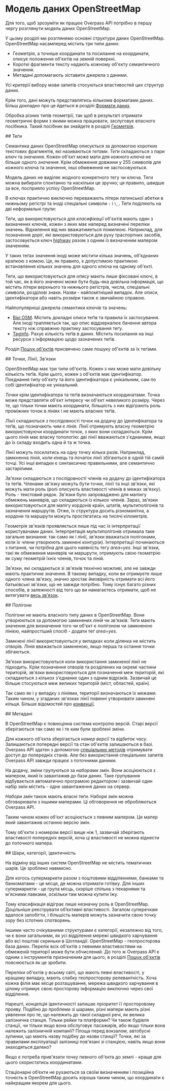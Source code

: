 Модель даних OpenStreetMap
==========================

Для того, щоб зрозуміти як працює Overpass API
потрібно в першу чергу розглянути модель даних OpenStreetMap.

У цьому розділі ми розглянемо основні структури даних OpenStreetMap.
OpenStreetMap насамперед містить три типи даних:

* Геометрія, а точніше координати та посилання на координати, описує положення об'єктів на земній поверхні.
* Короткі фрагменти тексту надають кожному об'єкту семантичного значення.
* Метадані допомагають зіставити джерела з даними.

Усі критерії вибору мови запитів стосуються властивостей цих структур даних.

Крім того, дані можуть представлятись кількома форматами даних.
Більш докладно про це йдеться в розділі [Формати даних](../targets/formats.md).

Обробка різних типів геометрії, так щоб в результаті отримати геометричні форми з якими можна працювати, заслуговує власного посібника.
Такий посібник ви знайдете в розділі [Геометрія](../full_data/osm_types.md).

<a name="tags"/>
## Теґи

Семантика даних OpenStreetMap описується за допомогою коротких текстових фрагментів, які називаються  _теґами_.
_Теґи_ складаються з пари _ключ_ та _значення_.
Кожен об'єкт може мати для кожного _ключа_ не більше одного _значення_.
Крім обмеження довжини у 255 символів для кожного ключа та значення, інші обмеження не застосовуються.

Модель даних не виділяє жодного конкретного тегу чи ключа.
Теги можна вибирати спонтанно та наскільки це зручно;
ця правило, швидше за все, посприяло успіху OpenStreetMap.

В ключах практично виключно переважають літери латинської абетки в нижньому регістрі та іноді спеціальні символи `:` і `\_`.
Теґи поділяють на дві неформальні групи:

Теґи, що використовуються для _класифікації_ об'єктів мають один з визначених ключів,
кожен з яких має наперед визначені переліки значень.
Відхилення від них вважатиметься помилкою.
Наприклад, для позначення доріг, які використовуються для руху траспортних засобів, застосовується ключ [highway](https://taginfo.openstreetmap.org/keys/highway) разом з одним із визначеним мапером значенням.

У таких теґах значення іноді може містити кілька значень, об'єднаних крапкою з комою.
Це, як правило, є допустимою практикою встановлення кількох значень для одного ключа на одному об'єкті.

Теґи, що використовуються для _опису_ мають лише фіксовані ключі, в той час, як в його значенні може бути будь-яка довільна інформація, що містить літери верхнього та нижнього регістрів, числа, спеціальні символи, розділові знаки.
Назви - найпомітніший випадок.
Але описи, ідентифікатори або навіть розміри також є звичайною справою.

Найпопулярніші джерела семантики ключів та значень:

* [Вікі OSM](https://wiki.openstreetmap.org/wiki/Uk:Map_Features).
  Містить докладні описи теґів та правила їх застосування.
  Але іноді трапляється так, що опис віддзеркалює бачення автора тексту ніж справжню практику застосування теґу.
* [Taginfo](https://taginfo.openstreetmap.org/).
  Рахує кількість теґів в даних.
  Містить посилання на інші ресурси з інформацією щодо зазначених теґів.

Розділ [Пошук об'єктів](../criteria/index.md) присвячено саме пошуку об'єктів за їх теґами.

<a name="nwr"/>
## Точки, Лінії, Зв'язки

OpenStreetMap має три типи об'єктів.
Кожен з них може мати довільну кількість теґів.
Крім цього, кожен з об'єктів має ідентифікатор.
Поєднання типу об'єкту та його ідентифікатора є унікальним, сам по собі ідентифікатор не унікальний.

_Точки_ крім ідентифікатора та теґів визначаються координатами.
Точка може представляти об'єкт інтересу чи об'єкт невеликого розміру.
Через те, що тільки точки мають координати, більшість з них відіграють роль проміжних точок в лініях і не мають власних теґів.

_Лінії_ складаються з послідовності точок на додачу до ідентифікатора та теґів, що позначають чим є лінія.
Лінії отримують власну геометрію використовуючи координати точок, з яких вони складаються.
Крім цього лінія має власну топологію:
дві лінії вважаються з'єднаними, якщо до їх складу входить одна й та ж точка.

Лінії можуть посилатись на одну точку кілька разів.
Наприклад, замкненна лінія, коли кінець та початок лінії збігаються в одній тій самій точці.
Усі інші випадки є синтаксично правильними, але семантично застарілими.

_Зв'язки_ складаються з послідовності членів на додачу до ідентифікатора та теґів.
Членами зв'язку можуть бути точки, лінії та інші зв'язки, які можуть мати роль (ролі описують властивості членів в межах зв'язку).
Роль - текстовий рядок.
Зв'язки було запроваджено для мапінгу обмежень маневрів, що складаються із кількох членів.
Зараз, зв'язки використовуються для мапігу кордонів країн, штатів, мультиполігонів та зазначення маршрутів.
Отже, їх структура досить різноманітна, а кордони та маршрути можуть простягатись на тисячі кілометрів.

Геометрія зв'язків проявляється лише під час їх інтерпретації користувачами даних.
Інтерпретація мультиполігонів отримала таке загальне визнання:
так само як і лінії, зв'язки вважаться полігонами, коли їх члени утворюють замкнені контур(и).
Інтерпретації починаються з питання, чи потрібна для цього наявність тегу _area_=_yes_.
Інші зв'язки, такі як обмеження маневрів чи маршрути, отримують свою геометрію як суму геометрій їхніх членів, точок та ліній.

Зв'язки, які складаються зі зв'язків технічно можливі, але не завжди мають практичне значення.
В такому випадку, коли ви отримуєте лише одного члена зв'язку, значно зростає ймовірність отримати всі його батьківські зв'язки, що не завжди потрібно.
Тому існує багато різних способів, в залежності від того що ви намагаєтесь отримати, щоб не витягувати [весь зв'язок](../full_data/osm_types.md#rels_on_rels).

<a name="areas"/>
## Полігони

Полігони не мають власного типу даних в OpenStreetMap.
Вони утворюються за допомогою замкнених _ліній_ чи _зв'язків_.
Теґи мають значення для визначення того чи об'єкт є полігоном чи замкненою лінією,
найпростіший спосіб - додати теґ _area_=_yes_.

Замкнені лінії використовуються у випадках коли ділянка не містить отворів.
Лінія вважається замкненою, якщо перша та остання точки збігаються.

Зв'язки використовуються коли використання замкненої лінії не підходить.
Крім позначення отворів та розділених на окремі частини територій, зв'язки використовуються для позначення меж територій, які складаються з кількох з'єднаних один з одним відрізків.
Зазвичай це більше стосуються меж великих територій (міст, областей, країн).

Так само як і у випадку з лініями, території визначаються їх межами.
Таким чином, у згаданих зв'язках лінії повинні утворювати замкнені кільця.
Більше відомостей про [конвенції](https://github.com/osmlab/fixing-polygons-in-osm/blob/master/doc/background.md).

<a name="metas"/>
## Метадані

В OpenStreetMap є повноцінна система контролю версій.
Старі версії зберігаються так само як і те ким були зроблені зміни.

Для кожного об'єкта зберігається _номер версії_ та _відбиток часу_.
Залишаються попередні версії та стан об'єктів залишаються в базі.
Overpass API здатен з допомогою [спеціальних методів](../analysis/index.md) отримувати доступ до попередніх станів.
Але без використання спеціальних запитів Overpass API завжди працює з поточними даними.

На додачу, зміни групуються за _наборами змін_.
Вони асоціюються з мапером, який їх завантажив до бази даних.
Таке групування відбувається автоматично програмою редактором
і зазвичай один набір змін містить - одне завантаження даних на сервер.

_Набори змін_ також мають власні теґи. Набори змін можна обговорювати з іншими маперами.
Ці обговорення не обробляються Overpass API.

Таким чином кожен об'єкт асоціюється з певним мапером.
Це мапер який завантажив останню версію змін.

Тому об'єкти з номером версії вище ніж 1, зазвичай зберігають властивості попередніх версій, хоча ці властивості не можна віднести до поточного мапера.

<a name="declined"/>
## Шари, категорії, ідентичність

На відміну від інших систем OpenStreetMap не містить тематичних шарів. Це зроблено навмисно.

Для когось супермаркети разом з поштовими відділеннями, банками та банкоматами - це місця, де можна отримати готівку.
Для інших супермаркети - це група місць, скоріше спільна з пекарнями та м'ясними лавками, оскільки там можна купити їжу.

Тому класифікація відіграє лише незначну роль в OpenStreetMap.
Доцільніше реєструвати об’єктивні властивості.
Загалом суперечкам вдалося запобігти, і більшість маперів можуть зазначити свою точку зору без істотних спотворень.

Іншими часто очікуваними структурами є категорії, незалежно від того, чи є вони загальними, як усі відділення мережі швидкого харчування або всі поштові скриньки в Шотландії.
OpenStreetMap - геопросторова база даних.
Перелік всіх об'єктів з певними властивостями на обмеженій території може бути обчислений.
До того ж Overpass API є одним з інструментів призначеним для цього, в розділі [Пошук об'єктів](../criteria/index.md) пояснюється як це зробити.

Переліки об'єктів у всьому світі, що мають певні властивості, у кращому випадку, мають слабку геопросторову релевантність.
Хоча кожна філія має місце розташування, мережа швидкого харчування в цілому отримує свою просторову інформацію виключно через свої відділення.

Нарешті, концепція ідентичності залишає пріоритет її просторовому прояву.
Подібно до проблеми зі шарами, різні мапери мають різні уявлення про те, що належить до такої складної речі, як велика залізнична станція.
Тільки рейки та платформи?
Чи також будівля станції, чи тільки якщо вона обслуговує пасажирів, або якщо тільки вона належить залізничній компанії?
Площа перед вокзалом, автобусні зупинки, що мають назву подібну до назви станції?
Точки, які за правилами експлуатації залізниці пов'язані зі станцією, навіть якщо вони знаходяться далеко?

Якщо є потреба прив'язати точку певного об'єкта до землі - краще для цього скористатись координатами.

Стаціонарні об’єкти не рухаються за своїм визначенням
і позиційна точність в OpenStreetMap досить хороша
таким чином, що координати є найкращим якорем для цього.
